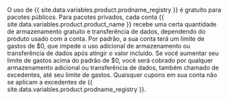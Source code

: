 O uso de {{ site.data.variables.product.prodname_registry }} é gratuito para pacotes públicos. Para pacotes privados, cada conta {{ site.data.variables.product.product_name }} recebe uma certa quantidade de armazenamento gratuito e transferência de dados, dependendo do produto usado com a conta. Por padrão, a sua conta terá um limite de gastos de $0, que impede o uso adicional de armazenamento ou transferência de dados após atingir o valor incluído. Se você aumentar seu limite de gastos acima do padrão de $0, você será cobrado por qualquer armazenamento adicional ou transferência de dados, também chamado de excedentes, até seu limite de gastos. Quaisquer cupons em sua conta não se aplicam a excedentes de {{ site.data.variables.product.prodname_registry }}.

